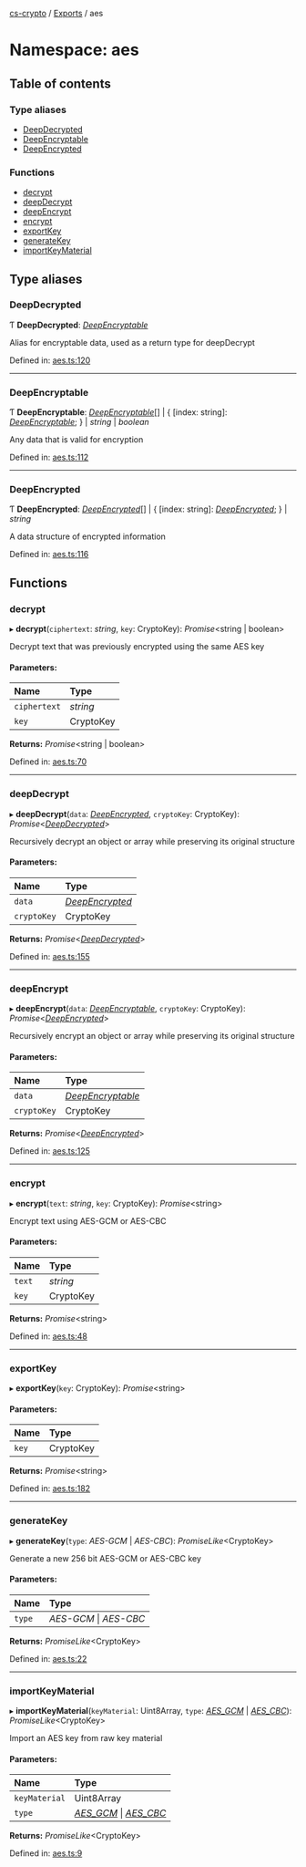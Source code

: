 [cs-crypto](../README.md) / [Exports](../modules.md) / aes

# Namespace: aes

## Table of contents

### Type aliases

- [DeepDecrypted](aes.md#deepdecrypted)
- [DeepEncryptable](aes.md#deepencryptable)
- [DeepEncrypted](aes.md#deepencrypted)

### Functions

- [decrypt](aes.md#decrypt)
- [deepDecrypt](aes.md#deepdecrypt)
- [deepEncrypt](aes.md#deepencrypt)
- [encrypt](aes.md#encrypt)
- [exportKey](aes.md#exportkey)
- [generateKey](aes.md#generatekey)
- [importKeyMaterial](aes.md#importkeymaterial)

## Type aliases

### DeepDecrypted

Ƭ **DeepDecrypted**: [*DeepEncryptable*](aes.md#deepencryptable)

Alias for encryptable data, used as a return type for deepDecrypt

Defined in: [aes.ts:120](https://github.com/very-amused/CS-crypto/blob/6fd216e/src/aes.ts#L120)

___

### DeepEncryptable

Ƭ **DeepEncryptable**: [*DeepEncryptable*](aes.md#deepencryptable)[] \| { [index: string]: [*DeepEncryptable*](aes.md#deepencryptable);  } \| *string* \| *boolean*

Any data that is valid for encryption

Defined in: [aes.ts:112](https://github.com/very-amused/CS-crypto/blob/6fd216e/src/aes.ts#L112)

___

### DeepEncrypted

Ƭ **DeepEncrypted**: [*DeepEncrypted*](aes.md#deepencrypted)[] \| { [index: string]: [*DeepEncrypted*](aes.md#deepencrypted);  } \| *string*

A data structure of encrypted information

Defined in: [aes.ts:116](https://github.com/very-amused/CS-crypto/blob/6fd216e/src/aes.ts#L116)

## Functions

### decrypt

▸ **decrypt**(`ciphertext`: *string*, `key`: CryptoKey): *Promise*<string \| boolean\>

Decrypt text that was previously encrypted using the same AES key

#### Parameters:

Name | Type |
:------ | :------ |
`ciphertext` | *string* |
`key` | CryptoKey |

**Returns:** *Promise*<string \| boolean\>

Defined in: [aes.ts:70](https://github.com/very-amused/CS-crypto/blob/6fd216e/src/aes.ts#L70)

___

### deepDecrypt

▸ **deepDecrypt**(`data`: [*DeepEncrypted*](aes.md#deepencrypted), `cryptoKey`: CryptoKey): *Promise*<[*DeepDecrypted*](aes.md#deepdecrypted)\>

Recursively decrypt an object or array while preserving its original structure

#### Parameters:

Name | Type |
:------ | :------ |
`data` | [*DeepEncrypted*](aes.md#deepencrypted) |
`cryptoKey` | CryptoKey |

**Returns:** *Promise*<[*DeepDecrypted*](aes.md#deepdecrypted)\>

Defined in: [aes.ts:155](https://github.com/very-amused/CS-crypto/blob/6fd216e/src/aes.ts#L155)

___

### deepEncrypt

▸ **deepEncrypt**(`data`: [*DeepEncryptable*](aes.md#deepencryptable), `cryptoKey`: CryptoKey): *Promise*<[*DeepEncrypted*](aes.md#deepencrypted)\>

Recursively encrypt an object or array while preserving its original structure

#### Parameters:

Name | Type |
:------ | :------ |
`data` | [*DeepEncryptable*](aes.md#deepencryptable) |
`cryptoKey` | CryptoKey |

**Returns:** *Promise*<[*DeepEncrypted*](aes.md#deepencrypted)\>

Defined in: [aes.ts:125](https://github.com/very-amused/CS-crypto/blob/6fd216e/src/aes.ts#L125)

___

### encrypt

▸ **encrypt**(`text`: *string*, `key`: CryptoKey): *Promise*<string\>

Encrypt text using AES-GCM or AES-CBC

#### Parameters:

Name | Type |
:------ | :------ |
`text` | *string* |
`key` | CryptoKey |

**Returns:** *Promise*<string\>

Defined in: [aes.ts:48](https://github.com/very-amused/CS-crypto/blob/6fd216e/src/aes.ts#L48)

___

### exportKey

▸ **exportKey**(`key`: CryptoKey): *Promise*<string\>

#### Parameters:

Name | Type |
:------ | :------ |
`key` | CryptoKey |

**Returns:** *Promise*<string\>

Defined in: [aes.ts:182](https://github.com/very-amused/CS-crypto/blob/6fd216e/src/aes.ts#L182)

___

### generateKey

▸ **generateKey**(`type`: *AES-GCM* \| *AES-CBC*): *PromiseLike*<CryptoKey\>

Generate a new 256 bit AES-GCM or AES-CBC key

#### Parameters:

Name | Type |
:------ | :------ |
`type` | *AES-GCM* \| *AES-CBC* |

**Returns:** *PromiseLike*<CryptoKey\>

Defined in: [aes.ts:22](https://github.com/very-amused/CS-crypto/blob/6fd216e/src/aes.ts#L22)

___

### importKeyMaterial

▸ **importKeyMaterial**(`keyMaterial`: Uint8Array, `type`: [*AES\_GCM*](../enums/algorithms.md#aes_gcm) \| [*AES\_CBC*](../enums/algorithms.md#aes_cbc)): *PromiseLike*<CryptoKey\>

Import an AES key from raw key material

#### Parameters:

Name | Type |
:------ | :------ |
`keyMaterial` | Uint8Array |
`type` | [*AES\_GCM*](../enums/algorithms.md#aes_gcm) \| [*AES\_CBC*](../enums/algorithms.md#aes_cbc) |

**Returns:** *PromiseLike*<CryptoKey\>

Defined in: [aes.ts:9](https://github.com/very-amused/CS-crypto/blob/6fd216e/src/aes.ts#L9)
